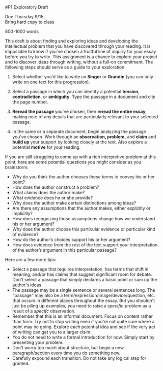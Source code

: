 #P1 Exploratory Draft

Due Thursday 9/15  
Bring hard copy to class

800-1000 words

This draft is about finding and exploring ideas and developing the intellectual problem that you have discovered through your reading. It is impossible to know if you've chosen a fruitful line of inquiry for your essay before you try to write. This assignment is a chance to explore your project and to discover ideas through writing, without a full-on commitment. The following steps should serve as a guide to your exploration:

1) Select whether you'd like to write on **Singer** or **Grandin** (you can only write on one text for this progression).

2) Select a passage in which you can identify a potential **tension**, **contradiction**, or **ambiguity**. Type the passage in a document and cite the page number.

3) **Reread the passage** you've chosen, then **reread the entire essay**, making note of any details that are particularly relevant to your selected passage.

4) In the same or a separate document, begin analyzing the passage you've chosen. Work through an **observation, problem,** and **claim** and **build up** your support by looking closely at the text. Also explore a potential **motive** for your reading.

If you are still struggling to come up with a rich interpretive problem at this point, here are some potential questions you might consider as you brainstorm:

- Why do you think the author chooses these terms to convey his or her point?
- How does the author construct a problem?
- What claims does the author make?
- What evidence does he or she provide?
- Why does the author make certain distinctions among ideas?
- Are there any assumptions that the author makes, either explicitly or implicitly?
- How does recognizing those assumptions change how we understand his or her argument?
- Why does the author choose this particular evidence or particular kind of evidence?  
- How do the author’s choices support his or her argument?
- How does evidence from the rest of the text support your interpretation of the author’s argument in this particular passage?

Here are a few more tips:

- Select a passage that requires interpretation, has terms that shift in meaning, and/or has claims that suggest significant room for debate. Don't select a passage that simply declares a basic point or sum up the author's ideas.   
- The passage may be a single sentence or several sentences long. The "passage" may also be a term/expression/image/device/question, etc. that occurs in different places throughout the essay. But you shouldn't just be piling up examples; you need to raise a _specific_ problem as a result of a _specifc_ observation.
- Remember that this is an informal document. Focus on content rather than form. Try not to stop writing even if you're not quite sure where a point may be going. Explore each potential idea and see if the very act of writing can get you to a larger claim.
- You do not need to write a formal introduction for now. Simply start by presenting your problem.
- Don't worry too much about structure, but begin a new paragraph/section every time you do something new.
- Carefully expound each transition. Do not take any logical step for granted.
